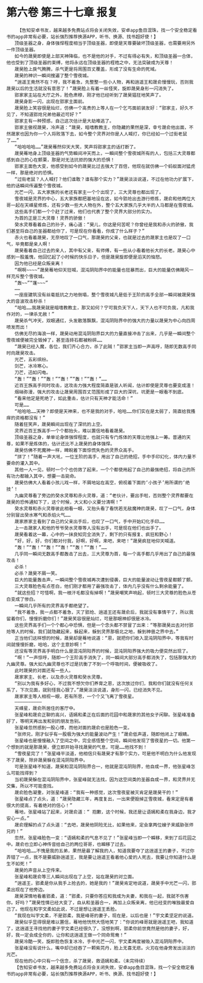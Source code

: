 # 第六卷 第三十七章 报复
        【告知安卓书友，越来越多免费站点将会关闭失效，安卓app鱼目混珠，找一个安全稳定看书的app非常有必要，站长强烈推荐换源APP，听书、换源、找书超好使！】
       顶级圣器之身，身体强悍程度相当于顶级圣器，即使是天尊要破坏顶级圣器，也需要用另外一件顶级圣器。
       如今的晟昊即使是上部天神降临，也不是他的对手，不过有得必有失，和顶级圣器一合体，他也受到了顶级圣器的束缚，他将永远在顶级圣器的桎梏之中，无法突破成为天尊！
       晟昊脸上戾气腾腾，杀气更是将周围百丈覆盖，形成了没有生命的死域。
       晟昊的神识一瞬间搜遍了整个雪夜城。
       “逍遥王竟然不在？哼，我不着急，先整整一些小人物，再和逍遥王和晟俞慢慢玩，否则我晟昊以后的生活就没有意思了！”晟昊脸上有着一丝怪笑，旋即晟昊身形一闪消失了。
       郢家家主站在大厅之外，脸色肃穆，刚才他已经听到了晟昊猖狂地笑声了。
       晟昊身影一闪，出现在郢家主面前。
       晟昊脸上笑容很是灿烂，仿佛一个高贵的上等人在一个乞丐面前装友好：“郢家主，好久不见了，不知道郢炝兄弟他最近可好？”
       郢家主有一种预感，自己这次估计是大劫难逃了。
       郢家主傲视晟昊，冷声道：“晟昊，暗嗜教教主，你隐藏的果然是深，幸亏晟俞他出面，不然晟家也因为你一个人将败落下去，如今整个灵界对你是人人喊打，你已经如一个过街老鼠了……”
       “哈哈哈哈……”晟昊蓦然仰天大笑，笑声将郢家主的话打断了。
       晟昊蓦地身上顶级圣器的气势瞬间冲天而上，一瞬间整个雪夜城所有的人，包括三大灵尊都感到自己的心在颤栗，那是对无法抗拒的强大的恐惧！
       郢家主面色大变，他感受到如今的晟昊比过去强大了百倍，他现在就仿佛一个蚂蚁面对猛虎一样，那是绝对的恐惧。
       “过街老鼠？人人喊打？他们谁敢？谁有那个实力？”晟昊淡淡说道，不过在他功力扩展下，他的话瞬间传遍整个雪夜城。
       光芒一闪，五大家族的长老还有家主一个个出现了，三大灵尊也都出现了。
       雪夜城是灵界的中心，五大家族都把基地设在这，如今郢炝出去游行修炼，晟俞和他两位大哥一起在天嵊星修炼，还有少数一些大人物在外，整个五大家族几乎大半的人马都是在雪夜城。
       这些高手们都一个个赶了过来，他们也代表了整个灵界大部分的实力。
       为首的正是三大灵尊！灵界的骄傲！
       癸水灵尊看着自己的孙子，痛心道：“昊儿，你这是何苦呢？你曾经是我和赤火的骄傲，我们甚至将自己的圣器都给你了，可是现在你看看，你成了什么样子？”
       赤火也看着晟昊，无奈地叹了一口气，那晟昊的父亲，也就是过去的晟家主也是叹了一口气，毕竟都是亲人啊！
       晟昊看着自己过去的亲人，其中有父亲，有师傅，有一些从小看着他长大的长老。晟昊心中感到一股羞愧，他回忆起了小时候的快乐日子，但是晟昊旋即便是滔天的恼怒。
       因为他已经是众叛亲离！
       “啊啊~~~~”晟昊蓦地仰天狂喊，混沌阴阳界中的能量也狂暴而出，巨大的能量仿佛飓风一样充斥整个雪夜城。
       “轰~~”“蓬~~~”
       ……
       一座座建筑没有丝毫抵抗之力地倒塌，整个雪夜城凡是低于王阶的高手全部一瞬间被晟昊强大的音波攻击秒杀！
       “哈哈……我晟昊就是暗嗜教教主，那又如何？宁可我负天下人，天下人也不可负我，凡和我作对的，一律杀无赦！”
       晟昊杀气冲天，双眼通红，头发散落飘飘，混沌阴阳界中的强大的力量以晟昊为中心向四周喷发而出！
       仿佛无尽的海浪一样，晟昊动用混沌阴阳界巨大的力量直接冲击了出来，几乎是一瞬间整个雪夜城便被完全毁掉了，甚至连砖石都被粉碎……
       “晟昊已经入魔，各位，我们齐心合力，杀了此贼！”郢家主当即一声高呼，随即无数高手同时向晟昊攻击。
       光芒，五彩缤纷。
       剑芒，冰冷寒心。
       刀芒，迅如闪电。
       “轰！”“轰！”“轰！”“轰！”“轰！”“轰！”……
       近百王族高手同时攻击，这攻击力强大程度简直是骇人听闻，估计即使是灵尊也要变成渣！
       烟硝弥漫，强大的攻击让晟昊周围百丈范围形成了巨大的深坑，坑更是一眼看不到底。
       “看来他定是死绝了，如此重击，估计只有天神才能活命！”
       可是……
       “哈哈哈……天神？即使是天神来，也不是我的对手，哈哈……你们实在是太弱了，简直给我搔痒的资格都没有！”
       随着狂笑声，晟昊瞬间出现在了深坑的上空。
       灵界近百王族高手一个个都抬头，难以置信地看着晟昊。
       顶级圣器之身，单单论身体强悍程度，也就只有专门炼体的天尊比他强上一筹。普通的天尊，如果不是炼体的，估计还比不上晟昊的身体强悍。
       晟昊仿佛不死魔神一样，睥睨着下面惊慌失色的灵界众高手。
       “拼了！”随着一声大吼，一位王阶的高手，用出了自己的绝招，手中手印幻化，体内力量不要命的灌入其中。
       其他一人一见，顿时一个个也仿效了起来，一个个都使用起了自己的最强绝招，将自己的所有功力都输入其中，想要一击毙命。
       晟昊仿佛大人看着小孩儿戏一样，不屑地站在高空，俯视着下面的‘小孩子’用所谓的‘绝技’！
       九幽灵尊看了旁边的癸水灵尊和赤火灵尊，道：“老伙计，要出手啦，否则整个灵界都要在晟昊的恐怖通知下了，这个时候，大义和小义要分清啊！”
       癸水灵尊和赤火灵尊彼此相看一眼，又抬头看了看恍若无敌魔神的晟昊，叹了一口气，身体分别冒出癸水寒气和赤焰火气……
       晟家原家主看到了自己的父亲出手后，也叹了一口气，手中开始幻化手印……
       上一击晟家人和他的爷爷癸水灵尊等人没有出手，可是现在他们也出手了。
       晟昊看着这一幕，心中的一抹良知完全消失了，剩下的只有报复、疯狂和野心！
       “好，好，好，你们都对付我，好啊，好啊，来吧，来吧！”晟昊疯狂地仰天喊道。
       “轰！”“轰！”“轰！”“轰！”“轰！”“轰！”……
       几乎同一瞬间无数高手都轰击了出去，三大灵尊为首，每一个高手都几乎用出了自己的最强攻击！
       必杀！
       必杀？晟昊不屑一笑。
       巨大的能量轰击声，一瞬间整个雪夜城再次遭到侵袭，巨大的能量波动让雪夜星都颤了颤。
       三大灵尊脸色有点苍白，他们刚才都用了最强攻击了，体内几乎没有什么剩余能量了。
       “就这些招？可惜啊，我一根汗毛都没有掉啊！”晟昊嘲笑声响起，顿时三大灵尊的脸色从苍白变成了惨白。
       一瞬间几乎所有的灵界高手都绝望了。
       “我不着急，我一点都不着急，灭了郢炝、逍遥王还有晟俞后，我就没有事情干了，所以我留着你们，慢慢折磨你们！”晟昊笑容很是灿烂，可是那眼神却很是冰冷。
       这些灵界高手们一个个都心中恐惧，但是一个念头都不禁冒了出来：“等那晟昊出去对付郢炝等人的时候，我们就隐藏起来，躲起来，躲到灵界那极北之地，躲到神兽之界中去。”
       正当他们这样想的时候，晟昊却是蓦地说道：“恩，就把你们收入混沌阴阳界中，等我有时间就慢慢折磨，哈哈，这个主意妙啊！”
       还没有等灵界高手明白什么是混沌阴阳界的时候，混沌阴阳界强大的吸力便突然出现了。
       “啊！”一声惊呼，随即一个王阶高手消失了，同一瞬间大部分高手都消失了，包括那强大的九幽灵尊。强大如九幽灵尊也不过是抗衡了不到一个呼吸时间，便被吸收了。
       此时晟昊的对面还有一些人。
       晟家家主、长老，以及赤火灵尊和癸水灵尊。
       “别以为我有多好心，不过我不想欠你们养育之恩，这次放过你们，我和你们就没有任何关系了，下次见面，就别怪我心狠了。”晟昊淡淡说道，身形一闪，已经消失不见。
       晟家家主等人相视一眼，若有所思，一个个又飞离了雪夜星。
       ——————————
       天嵊星，晟俞所居住的客厅中。
       张星峰和晟俞正聊的高兴，语嫣和柔正在后面的花园中和晟家的其他女子闲聊。张星峰准备好了，等明天再出发和别的朋友告别。
       张星峰忽然感到一股心悸，而他对面的晟俞也是脸色一变。
       “张师兄，刚才似乎有一股极为强大的能量波动产生！”晟俞低声道，随即他闭上了眼睛。
       张星峰也是慢慢融入了空间之中，完全感悟整个空间，瞬间他发现了雪夜星的一切。他第一个想到的就是那晟昊，便立即开始寻找晟昊的气息，可是……他找不到！
       “雪夜星完了！”张星峰平淡道，他相信只有晟昊才有那个实力，可是他不明白为什么他发现不了晟昊，除非晟昊躲在混沌阴阳界中。
       可是张星峰不知道，晟昊和混沌阴阳界合一，他就是混沌阴阳界，他自成一界，他张星峰怎么可能找得到？
       当初晟昊躲在混沌阴阳界中，张星峰就无法找，因为这空间类的圣器自成一界，和灵界并无交集，所以不可能查找。
       晟俞脸色凝重，对张星峰道：“我有一种感觉，这次雪夜星被灭肯定是晟昊干的！”
       张星峰点了点头，道：“晟昊隐藏三年，再度复出，一出来便毁掉正雪夜城，看来定是有着很大的提高，有着绝对的信心！”
       蓦地，张星峰站了起来，对晟俞道：“ 抱歉，这个时候，我还是让语嫣和柔在我身边，我才安心一点。”
       晟俞理解的点了点头道：“去吧，晟昊他阴险无比，如果他来，定会拿两位嫂子来威胁张师兄的！”
       忽然，张星峰脸色一变：“语嫣和柔的气息不见了！”张星峰当即一个瞬移，来到了后花园之中。晟俞也立即心神传音给自己的两位哥哥，也瞬移了过去。
       “哈哈哈……不愧是我的五弟，果然是最了解我的人，知道我要夺了这逍遥王的妻子，不过你弄错了一点，我不是要威胁逍遥王，我是要让逍遥王看着他心爱的人死去，我要让你知道什么是生不如死！”
       晟昊的声音从上空传来。
       张星峰和晟俞等三人瞬间出现在了上空，站在晟昊的对立面。
       “逍遥王，郢柔是你从我手上抢去的，她是我的！”晟昊肯定地说道，晟昊手中光芒一闪，郢柔出现在了他旁边。
       晟昊深情地看着郢柔，道：“郢柔，只要你答应和我成为夫妻，和我在一起，我就不伤害你。好吗？”晟昊性情已经大变了，自从和圣器合一，再加上众叛亲离，他已经变的唯独最爱自己了。他现在和宇文柔如此说，不过是想让逍遥王丢脸。
       “我现在叫宇文柔，不是郢柔，我是峰哥的妻子，现在是，以后也是！”宇文柔坚定的说道。
       晟昊似乎显得很是难以置信，蓦地他恍然大悟地笑了：“你说的峰哥就是逍遥王吧，我知道了，这逍遥王寻找他的妻子宇文柔已经很久了，没想到啊，郢柔你前世竟然是他的妻子，好，好，我一定会成全你的，让你和这逍遥王做一个同命鸳鸯！”
       晟昊冷酷一笑，旋即脸色恢复冰冷，手中光芒一闪，宇文柔再度被吸入混沌阴阳界中。
       张星峰没有说什么，嘴中却已经吞了一颗紫芫丹，脸上无喜无悲。火刃在他身旁发出淡淡的光芒。
       现在他的心中只有一个信念，杀了晟昊，救语嫣和柔。（未完待续）
       【告知安卓书友，越来越多免费站点将会关闭失效，安卓app鱼目混珠，找一个安全稳定看书的app非常有必要，站长强烈推荐换源APP，听书、换源、找书超好使！】
